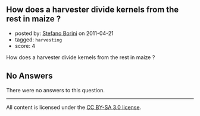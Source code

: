## How does a harvester divide kernels from the rest in maize ?

- posted by: [Stefano Borini](https://stackexchange.com/users/-1/23-stefano-borini) on 2011-04-21
- tagged: `harvesting`
- score: 4

How does a harvester divide kernels from the rest in maize ? 

## No Answers

There were no answers to this question.


---

All content is licensed under the [CC BY-SA 3.0 license](https://creativecommons.org/licenses/by-sa/3.0/).
